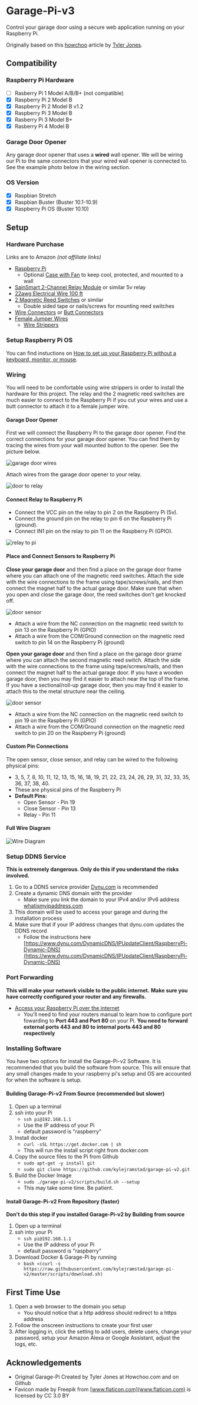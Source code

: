 # Garage-Pi-v3

Control your garage door using a secure web application running on your Raspberry Pi.

Originally based on this [howchoo](https://howchoo.com/g/yznmzmuxywu/how-to-control-your-garage-door-from-your-phone-using-a-raspberry-pi) article by [Tyler Jones](https://github.com/josephtyler).

## Compatibility
### Raspberry Pi Hardware
- [ ] Rasberry Pi 1 Model A/B/B+ (not compatible)
- [x] Raspberry Pi 2 Model B 
- [x] Raspberry Pi  2 Model B v1.2 
- [x] Raspberry Pi 3 Model B
- [x] Rasberry Pi 3 Model B+
- [x] Rasberry Pi 4 Model B

### Garage Door Opener
Any garage door opener that uses a **wired** wall opener. We will be wiring our Pi to the same connectors that your wired wall opener is connected to. See the example photo below in the wiring section.

### OS Version
- [x] Raspbian Stretch
- [x] Raspbian Buster (Buster 10.1-10.9)
- [x] Raspberry Pi OS (Buster 10.10)

## Setup

### Hardware Purchase
Links are to Amazon *(not affiliate links)*
* [Raspberry Pi](https://www.raspberrypi.org/products/)
   * Optional [Case with Fan](https://www.amazon.com/gp/product/B07Y2F8X5T) to keep cool, protected, and mounted to a wall
* [SainSmart 2-Channel Relay Module](https://www.amazon.com/SainSmart-101-70-100-2-Channel-Relay-Module/dp/B0057OC6D8) or similar 5v relay
* [22awg Electrical Wire 100 ft](https://www.amazon.com/Electrical-Extension-Strips-Single-Colour/dp/B0793N3WZZ)
* [2 Magnetic Reed Switches](https://www.amazon.com/Magnetic-Switch-Normally-Closed-Security/dp/B0735BP1K4) or similar
   * Double sided tape or nails/screws for mounting reed switches
* [Wire Connectors](https://www.amazon.com/Tyumen-Connectors-Universal-Terminals-Wire-Stripping/dp/B07F3HVQ2Y) or [Butt Connectors](https://www.amazon.com/AIRIC-Waterproof-Connectors-Automotive-Electrical/dp/B06XCQ7P8R)
* [Female Jumper Wires](https://www.amazon.com/Elegoo-EL-CP-004-Multicolored-Breadboard-arduino/dp/B01EV70C78)
   * [Wire Strippers](https://www.amazon.com/VISE-GRIP-Stripping-Cutter-8-Inch-2078309/dp/B000JNNWQ2) 

### Setup Raspberry Pi OS
You can find instuctions on [How to set up your Raspberry Pi without a keyboard, monitor, or mouse](https://desertbot.io/blog/headless-raspberry-pi-3-bplus-ssh-wifi-setup).

### Wiring
You will need to be comfortable using wire strippers in order to install the hardware for this project. The relay and the 2 magnetic reed switches are much easier to connect to the Raspberry Pi if you cut your wires and use a butt connector to attach it to a female jumper wire.

#### Garage Door Opener
First we will connect the Raspberry Pi to the garage door opener. Find the correct connections for your garage door opener. You can find them by tracing the wires from your wall mounted button to the opener. See the picture below.

![garage door wires](https://raw.githubusercontent.com/kylejramstad/garage-pi-v2/master/assets/readme_pictures/garage-door-opener.jpg)

Attach wires from the garage door opener to your relay.

![door to relay](https://raw.githubusercontent.com/kylejramstad/garage-pi-v2/master/assets/readme_pictures/Open%20Relay.png)

#### Connect Relay to Raspberry Pi

- Connect the VCC pin on the relay to pin 2 on the Raspberry Pi (5v).
- Connect the ground pin on the relay to pin 6 on the Raspberry Pi (ground).
- Connect IN1 pin on the relay to pin 11 on the Raspberry Pi (GPIO).

![relay to pi](https://raw.githubusercontent.com/kylejramstad/garage-pi-v2/master/assets/readme_pictures/relay%20pi.png)

#### Place and Connect Sensors to Raspberry Pi

**Close your garage door** and then find a place on the garage door frame where you can attach one of the magnetic reed switches. Attach the side with the wire connections to the frame using tape/screws/nails, and then connect the magnet half to the actual garage door. Make sure that when you open and close the garage door, the reed switches don't get knocked off.

![door sensor](https://raw.githubusercontent.com/kylejramstad/garage-pi-v2/master/assets/readme_pictures/close.jpg)

- Attach a wire from the NC connection on the magnetic reed switch to pin 13 on the Raspberry Pi (GPIO)
- Attach a wire from the COM/Ground connection on the magnetic reed switch to pin 14 on the Raspberry Pi (ground)

**Open your garage door** and then find a place on the garage door grame where you can attach the second magnetic reed switch. Attach the side with the wire connections to the frame using tape/screws/nails, and then connect the magnet half to the actual garage door. If you have a wooden garage door, then you may find it easier to attach near the top of the frame. If you have a sectional/roll-up garage door, then you may find it easier to attach this to the metal structure near the ceiling.

![door sensor](https://raw.githubusercontent.com/kylejramstad/garage-pi-v2/master/assets/readme_pictures/open.jpg)

- Attach a wire from the NC connection on the magnetic reed switch to pin 19 on the Raspberry Pi (GPIO)
- Attach a wire from the COM/Ground connection on the magnetic reed switch to pin 20 on the Raspberry Pi (ground)

#### Custom Pin Connections
The open sensor, close sensor, and relay can be wired to the following physical pins:
 - 3, 5, 7, 8, 10, 11, 12, 13, 15, 16, 18, 19, 21, 22, 23, 24, 26, 29, 31, 32, 33, 35, 36, 37, 38, 40.
 - These are physical pins of the Raspberry Pi
 - **Default Pins:**
   - Open Sensor - Pin 19
   - Close Sensor - Pin 13
   - Relay - Pin 11

#### Full Wire Diagram
![Wire Diagram](https://raw.githubusercontent.com/kylejramstad/garage-pi-v2/master/assets/readme_pictures/Diagram.png)

### Setup DDNS Service
**This is extremely dangerous. Only do this if you understand the risks involved.**
1. Go to a DDNS service provider [Dynu.com](https://www.dynu.com) is recommended
1. Create a dynamic DNS domain with the provider
   - Make sure you link the domain to your IPv4 and/or IPv6 address [whatismyipaddress.com](https://whatismyipaddress.com/)
1. This domain will be used to access your garage and during the installation process
1. Make sure that if your IP address changes that dynu.com updates the DDNS record
   - Follow the instructions here [https://www.dynu.com/DynamicDNS/IPUpdateClient/RaspberryPi-Dynamic-DNS](https://www.dynu.com/DynamicDNS/IPUpdateClient/RaspberryPi-Dynamic-DNS)

### Port Forwarding
**This will make your network visible to the public internet.**
**Make sure you have correctly configured your router and any firewalls.**
- [Access your Raspberry Pi over the internet](https://www.raspberrypi.org/documentation/remote-access/access-over-Internet/README.md)
  - You'll need to find your routers manual to learn how to configure port fowarding to **Port 443 and Port 80** on your Pi.
**You need to forward external ports 443 and 80 to internal ports 443 and 80 respectively**

### Installing Software
You have two options for install the Garage-Pi-v2 Software. It is recommended that you build the software from source. This will ensure that any small changes made to your raspberry pi's setup and OS are accounted for when the software is setup.

#### Building Garage-Pi-v2 From Source (recommended but slower)
1. Open up a terminal
1. ssh into your Pi
   - ```ssh pi@192.168.1.1```
   - Use the IP address of your Pi
   - default password is "raspberry"
1. Install docker
   - ```curl -sSL https://get.docker.com | sh```
   - This will run the install script right from docker.com
1. Copy the source files to the Pi from Github
   - ```sudo apt-get -y install git```
   - ```sudo git clone https://github.com/kylejramstad/garage-pi-v2.git```
1. Build the Docker Image
   - ```sudo ./garage-pi-v2/scripts/build.sh --setup```
   - This may take some time. Be patient.

#### Install Garage-Pi-v2 From Repository (faster)
**Don't do this step if you installed Garage-Pi-v2 by Building from source**
1. Open up a terminal
1. ssh into your Pi
   - ```ssh pi@192.168.1.1```
   - Use the IP address of your Pi
   - default password is "raspberry"
1. Download Docker & Garage-Pi by running
   - ```bash <(curl -s https://raw.githubusercontent.com/kylejramstad/garage-pi-v2/master/scripts/download.sh)```
   
## First Time Use
1. Open a web browser to the domain you setup
   - You should notice that a http address should redirect to a https address
1. Follow the onscreen instructions to create your first user
1. After logging in, click the setting to add users, delete users, change your password, setup your Amazon Alexa or Google Assistant, adjust the logs, etc.

## Acknowledgements
* Original Garage-Pi Created by Tyler Jones at Howchoo.com and on Github
* Favicon made by Freepik from [www.flaticon.com](www.flaticon.com) is licensed by CC 3.0 BY
